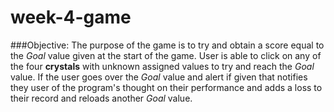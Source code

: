# week-4-game

###Objective:
The purpose of the game is to try and obtain a score equal to the *Goal* value given at the start of the game.  User is able to click on any of the 
four **crystals** with unknown assigned values to try and reach the *Goal* value. If the user goes over the *Goal* value and alert if given that notifies they
user of the program's thought on their performance and adds a loss to their record and reloads another *Goal* value.
